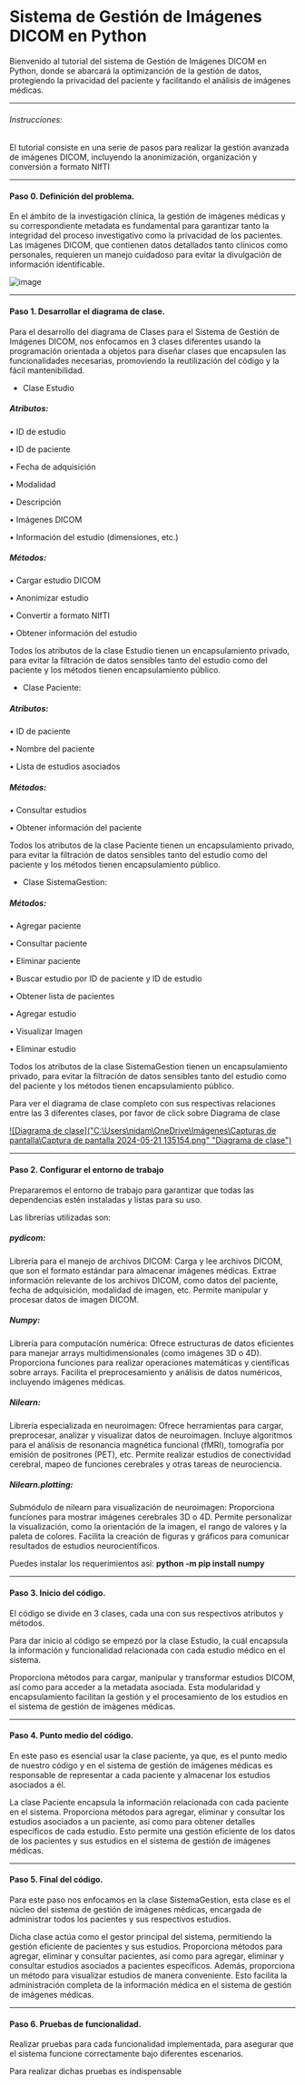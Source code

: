 # Sistema de Gestión de Imágenes DICOM en Python
 Bienvenido al tutorial del sistema de Gestión de Imágenes DICOM en Python, donde se abarcará la optimizanción de la gestión de datos, protegiendo la privacidad del paciente y facilitando el análisis de imágenes médicas.
 

------------


 
###### Instrucciones: 
 El tutorial consiste en una serie de pasos para realizar la gestión avanzada de imágenes DICOM, incluyendo la anonimización, organización y conversión a formato NIfTI
 

------------


 
####  Paso 0. Definición del problema.

En el ámbito de la investigación clínica, la gestión de imágenes médicas y su correspondiente metadata es fundamental para garantizar tanto la integridad del proceso investigativo como la privacidad de los pacientes. Las imágenes DICOM, que contienen datos detallados tanto clínicos como personales, requieren un manejo cuidadoso para evitar la divulgación de información identificable.



![image](https://github.com/Mejia2003/InfoII/assets/159477450/ac479e12-f04b-4059-8304-f42df2cf1361)




------------

 
#### Paso 1. Desarrollar el diagrama de clase. 

Para el desarrollo del diagrama de Clases para el Sistema de Gestión de Imágenes DICOM, nos enfocamos en 3 clases diferentes usando la programación orientada a objetos para diseñar clases que encapsulen las funcionalidades necesarias, promoviendo la reutilización del código y la fácil mantenibilidad.

-  Clase Estudio
##### Atributos:
• ID de estudio

• ID de paciente

• Fecha de adquisición

• Modalidad

• Descripción

• Imágenes DICOM

 • Información del estudio (dimensiones, etc.)
 
##### Métodos:
• Cargar estudio DICOM

• Anonimizar estudio

• Convertir a formato NIfTI

• Obtener información del estudio

Todos los atributos de la clase Estudio tienen un encapsulamiento privado, para evitar la filtración de datos sensibles tanto del estudio como del paciente y los métodos tienen encapsulamiento público.

-  Clase Paciente:
##### Atributos:

• ID de paciente

• Nombre del paciente

• Lista de estudios asociados
##### Métodos:


• Consultar estudios


• Obtener información del paciente

Todos los atributos de la clase Paciente tienen un encapsulamiento privado, para evitar la filtración de datos sensibles tanto del estudio como del paciente y los métodos tienen encapsulamiento público.

- Clase SistemaGestion:

##### Métodos:

• Agregar paciente

• Consultar paciente

• Eliminar paciente

• Buscar estudio por ID de paciente y ID de estudio

• Obtener lista de pacientes

• Agregar estudio 

• Visualizar Imagen 

• Eliminar estudio



Todos los atributos de la clase SistemaGestion tienen un encapsulamiento privado, para evitar la filtración de datos sensibles tanto del estudio como del paciente y los métodos tienen encapsulamiento público.

Para ver el diagrama de clase completo  con sus respectivas relaciones entre las 3 diferentes clases, por favor de click sobre  Diagrama de clase



[![Diagrama de clase]("C:\Users\nidam\OneDrive\Imágenes\Capturas de pantalla\Captura de pantalla 2024-05-21 135154.png" "Diagrama de clase")](https://www.canva.com/design/DAGFo10vH6s/j3GNMKWpQhlk7iqYXqdw8w/edit "Diagrama de clase")


------------



#### Paso 2. Configurar el entorno de trabajo
Prepararemos el entorno de trabajo para garantizar que todas las dependencias estén instaladas y listas para su uso.

Las librerías utilizadas son:



##### pydicom:

Librería para el manejo de archivos DICOM:
Carga y lee archivos DICOM, que son el formato estándar para almacenar imágenes médicas.
Extrae información relevante de los archivos DICOM, como datos del paciente, fecha de adquisición, modalidad de imagen, etc.
Permite manipular y procesar datos de imagen DICOM.

 ##### Numpy:

Librería para computación numérica:
Ofrece estructuras de datos eficientes para manejar arrays multidimensionales (como imágenes 3D o 4D).
Proporciona funciones para realizar operaciones matemáticas y científicas sobre arrays.
Facilita el preprocesamiento y análisis de datos numéricos, incluyendo imágenes médicas.

##### Nilearn:

Librería especializada en neuroimagen:
Ofrece herramientas para cargar, preprocesar, analizar y visualizar datos de neuroimagen.
Incluye algoritmos para el análisis de resonancia magnética funcional (fMRI), tomografía por emisión de positrones (PET), etc.
Permite realizar estudios de conectividad cerebral, mapeo de funciones cerebrales y otras tareas de neurociencia.

##### Nilearn.plotting:

Submódulo de nilearn para visualización de neuroimagen:
Proporciona funciones para mostrar imágenes cerebrales 3D o 4D.
Permite personalizar la visualización, como la orientación de la imagen, el rango de valores y la paleta de colores.
Facilita la creación de figuras y gráficos para comunicar resultados de estudios neurocientíficos.

Puedes instalar los requerimientos así:
**python -m pip install numpy**

------------

#### Paso 3. Inicio del código.

El código se divide en 3 clases, cada una con sus respectivos atributos y métodos.

Para dar inicio al código se empezó por la clase Estudio, la cuál encapsula la información y funcionalidad relacionada con cada estudio médico en el sistema.

Proporciona métodos para cargar, manipular y transformar estudios DICOM, así como para acceder a la metadata asociada. Esta modularidad y encapsulamiento facilitan la gestión y el procesamiento de los estudios en el sistema de gestión de imágenes médicas.


------------

#### Paso 4. Punto medio del código.

En este paso es esencial usar la clase paciente, ya que, es el punto medio de nuestro código y en el sistema de gestión de imágenes médicas es responsable de representar a cada paciente y almacenar los estudios asociados a él. 

La clase Paciente encapsula la información relacionada con cada paciente en el sistema. Proporciona métodos para agregar, eliminar y consultar los estudios asociados a un paciente, así como para obtener detalles específicos de cada estudio. Esto permite una gestión eficiente de los datos de los pacientes y sus estudios en el sistema de gestión de imágenes médicas.

------------

#### Paso 5. Final del código.

Para este paso nos enfocamos en la clase SistemaGestion, esta clase es el núcleo del sistema de gestión de imágenes médicas, encargada de administrar todos los pacientes y sus respectivos estudios.

Dicha clase actúa como el gestor principal del sistema, permitiendo la gestión eficiente de pacientes y sus estudios. Proporciona métodos para agregar, eliminar y consultar pacientes, así como para agregar, eliminar y consultar estudios asociados a pacientes específicos. Además, proporciona un método para visualizar estudios de manera conveniente. Esto facilita la administración completa de la información médica en el sistema de gestión de imágenes médicas.

------------

#### Paso 6. Pruebas de funcionalidad.

Realizar pruebas para cada funcionalidad implementada, para asegurar que el sistema funcione correctamente bajo diferentes escenarios.

Para realizar dichas pruebas es indispensable

